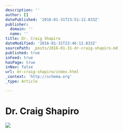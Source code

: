 ```yaml
---
description: ''
author: []
datePublished: '2016-01-31T23:51:12.833Z'
publisher:
  domain: ''
  name: ''
title: Dr. Craig Shapiro
dateModified: '2016-01-31T23:46:12.033Z'
sourcePath: _posts/2016-01-31-dr-craig-shapiro.md
published: true
inFeed: true
hasPage: true
inNav: false
url: dr-craig-shapiro/index.html
_context: 'http://schema.org'
_type: Article

---
```

# Dr. Craig Shapiro
![](https://the-grid-user-content.s3-us-west-2.amazonaws.com/00f30236-2ee7-4230-8398-41ccba041233.png)